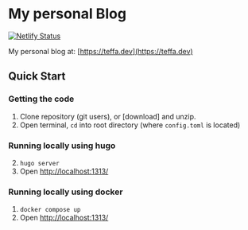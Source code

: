 # My personal Blog

[![Netlify Status](https://api.netlify.com/api/v1/badges/a31b458f-142d-44c6-b9af-49e91265b275/deploy-status)](https://app.netlify.com/sites/ecstatic-brown-d75296/deploys)

My personal blog at: [https://teffa.dev](https://teffa.dev)

## Quick Start
### Getting the code
1. Clone repository (git users), or [download] and unzip.
2. Open terminal, `cd` into root directory (where `config.toml` is located)
### Running locally using hugo
2. `hugo server`
3. Open <http://localhost:1313/>
### Running locally using docker
1. `docker compose up`
2. Open <http://localhost:1313/>


